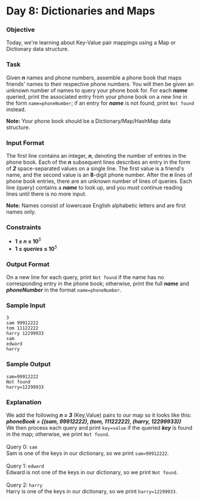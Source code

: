 # Day 8: Dictionaries and Maps

### Objective 
Today, we're learning about Key-Value pair mappings using a Map or Dictionary data structure. 

### Task 
Given ***n*** names and phone numbers, assemble a phone book that maps friends' names to their respective phone numbers. You will then be given an unknown number of names to query your phone book for. For each ***name*** queried, print the associated entry from your phone book on a new line in the form `name=phoneNumber`; if an entry for ***name*** is not found, print `Not found` instead.

**Note:** Your phone book should be a Dictionary/Map/HashMap data structure.

### Input Format
The first line contains an integer, ***n***, denoting the number of entries in the phone book. 
Each of the ***n*** subsequent lines describes an entry in the form of ***2*** space-separated values on a single line. The first value is a friend's name, and the second value is an **8**-digit phone number.
After the ***n*** lines of phone book entries, there are an unknown number of lines of queries. Each line (query) contains a ***name*** to look up, and you must continue reading lines until there is no more input.

**Note:** Names consist of lowercase English alphabetic letters and are first names only.

### Constraints
- **1 ≤ *n* ≤ 10**<em><sup>5</sup></em>
- **1 ≤ *queries* ≤ 10**<em><sup>5</sup></em>

### Output Format
On a new line for each query, print `Not found` if the name has no corresponding entry in the phone book; otherwise, print the full ***name*** and ***phoneNumber*** in the format `name=phoneNumber`.

### Sample Input
```
3
sam 99912222
tom 11122222
harry 12299933
sam
edward
harry
```

### Sample Output
```
sam=99912222
Not found
harry=12299933
```

### Explanation
We add the following ***n = 3*** (Key,Value) pairs to our map so it looks like this:  
***phoneBook = {(sam, 99912222), (tom, 11122222), (harry, 12299933)}***  
We then process each query and print `key=value` if the queried ***key*** is found in the map; otherwise, we print `Not found`.  
</br>
Query 0: `sam`   
Sam is one of the keys in our dictionary, so we print `sam=99912222`.  
</br>
Query 1: `edward`   
Edward is not one of the keys in our dictionary, so we print `Not found`.  
</br>
Query 2: `harry`   
Harry is one of the keys in our dictionary, so we print `harry=12299933`.  
